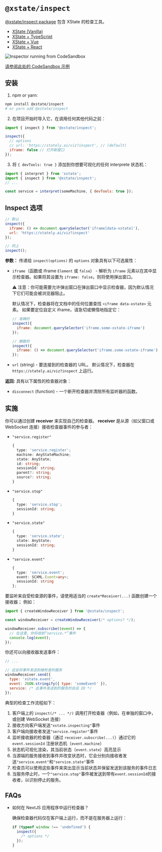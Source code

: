 # `@xstate/inspect`

[@xstate/inspect package](https://github.com/statelyai/xstate/tree/main/packages/xstate-inspect) 包含 XState 的检查工具。

- [XState (Vanilla)](https://codesandbox.io/s/xstate-ts-viz-template-qzdvv)
- [XState + TypeScript](https://codesandbox.io/s/xstate-ts-viz-template-qzdvv)
- [XState + Vue](https://codesandbox.io/s/xstate-vue-viz-template-r5wd7)
- [XState + React](https://codesandbox.io/s/xstate-react-viz-template-5wq3q)

![Inspector running from CodeSandbox](https://buttondown.s3.us-west-2.amazonaws.com/images/4c8c0db4-b4d5-408f-8684-57e94ff46c86.png)

[请参阅此处的 CodeSandbox 示例](https://codesandbox.io/s/xstate-vue-minute-timer-viz-1txmk)

## 安装

1. npm or yarn:

```bash
npm install @xstate/inspect
# or yarn add @xstate/inspect
```

2. 在项目开始时导入它，在调用任何其他代码之前：

```js
import { inspect } from '@xstate/inspect';

inspect({
  // options
  // url: 'https://stately.ai/viz?inspect', // (default)
  iframe: false // 打开新窗口
});
```

3. 将 `{ devTools: true }` 添加到你想要可视化的任何 interprete 状态机：

```js
import { interpret } from 'xstate';
import { inspect } from '@xstate/inspect';
// ...

const service = interpret(someMachine, { devTools: true });
```

## Inspect 选项

```js
// 默认
inspect({
  iframe: () => document.querySelector('iframe[data-xstate]'),
  url: 'https://stately.ai/viz?inspect'
});

// 同上
inspect();
```

**参数：** 传递给 `inspect(options)` 的 `options` 对象具有以下可选属性：

- `iframe`（函数或 iframe `Element` 或 `false`） - 解析为 `iframe` 元素以在其中显示检查器。如果将其设置为 `iframe: false`，则将使用弹出窗口。

  ⚠️ 注意：你可能需要允许弹出窗口在弹出窗口中显示检查器，因为默认情况下它们可能会被浏览器阻止。

  默认情况下，检查器将在文档中的任何位置查找 `<iframe data-xstate>` 元素。 如果要定位自定义 iframe，请急切或懒惰地指定它：

  ```js
  // 准确的
  inspect({
    iframe: document.querySelector('iframe.some-xstate-iframe')
  });
  ```

  ```js
  // 懒散的
  inspect({
    iframe: () => document.querySelector('iframe.some-xstate-iframe')
  });
  ```

- `url` (string) - 要连接到的检查器的 URL。 默认情况下，检查器在 `https://stately.ai/viz?inspect` 上运行。

**返回:** 具有以下属性的检查器对象：

- `disconnect` (function) - 一个断开检查器并清除所有监听器的函数。

## 实施

你可以通过创建 **receiver** 来实现自己的检查器。 **receiver** 是从源（如父窗口或 WebSocket 连接）接收检查器事件的参与者：

- `"service.register"`

  ```ts
  {
    type: 'service.register';
    machine: AnyStateMachine;
    state: AnyState;
    id: string;
    sessionId: string;
    parent?: string;
    source?: string;
  }
  ```

- `"service.stop"`

  ```ts
  {
    type: 'service.stop';
    sessionId: string;
  }
  ```

- `"service.state"`

  ```ts
  {
    type: 'service.state';
    state: AnyState;
    sessionId: string;
  }
  ```

- `"service.event"`

  ```ts
  {
    type: 'service.event';
    event: SCXML.Event<any>;
    sessionId: string
  };
  ```

要监听来自受检查源的事件，请使用适当的 `create*Receiver(...)` 函数创建一个接收器； 例如：

```js
import { createWindowReceiver } from '@xstate/inspect';

const windowReceiver = createWindowReceiver(/* options? */);

windowReceiver.subscribe((event) => {
  // 在这里，你将收到“service.*”事件
  console.log(event);
});
```

你还可以向接收器发送事件：

```js
// ...

// 这会将事件发送到被检查的服务
windowReceiver.send({
  type: 'xstate.event',
  event: JSON.stringify({ type: 'someEvent' }),
  service: /* 此事件发送到的服务的会话 ID */
});
```

典型的检查工作流程如下：

1. 客户端上的 `inspect(/* ... */)` 调用打开检查器（例如，在单独的窗口中，或创建 WebSocket 连接）
2. 接收方向客户端发送`"xstate.inspecting"`事件
3. 客户端向接收者发送`"service.register"`事件
4. 监听接收器的检查器（通过 `receiver.subscribe(...)`）通过它的 `event.sessionId` 注册状态机（`event.machine`）
5. 状态机可视化渲染，其当前状态（`event.state`）高亮显示
6. 当源端的服务接收到事件并改变状态时，它会分别向接收者发送`"service.event"`和`"service.state"`事件
7. 检查员可以使用这些事件来突出显示当前状态并保留发送到该服务的事件日志
8. 当服务停止时，一个`"service.stop"`事件被发送到带有`event.sessionId`的接收者，以识别停止的服务。

## FAQs

- 如何在 NextJS 应用程序中运行检查器？

  确保检查器代码仅在客户端上运行，而不是在服务器上运行：

  ```js
  if (typeof window !== 'undefined') {
    inspect({
      /* options */
    });
  }
  ```
